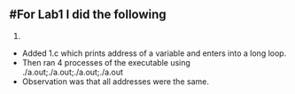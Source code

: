 #For Lab1 I did the following
------
  1. 
  * Added 1.c which prints address of a variable and enters into a long loop.
  * Then ran 4 processes of the executable using ./a.out;./a.out;./a.out;./a.out
  * Observation was that all addresses were the same.
